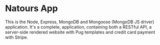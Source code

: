# Natours App

This is the Node, Express, MongoDB and Mongoose (MongoDB JS driver) application. It's a complete, application, containing both a RESTful API, a server-side rendered website with Pug templates and credit card payment with Stripe.
